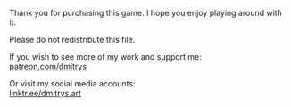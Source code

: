 Thank you for purchasing this game. I hope you enjoy playing around with it.

Please do not redistribute this file.

If you wish to see more of my work and support me:  
[patreon.com/dmitrys](https://patreon.com/exemple)

Or visit my social media accounts:  
[linktr.ee/dmitrys.art](https://linktr.ee/dmitrys.art)
